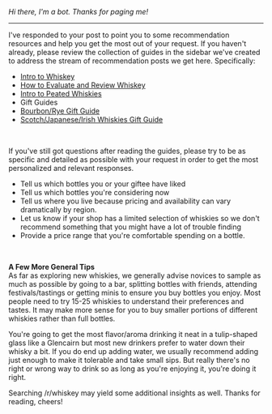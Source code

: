 *Hi there, I'm a bot. Thanks for paging me!*

***

I've responded to your post to point you to some recommendation resources and help you get the most out of your request. If you haven't already, please review the collection of guides in the sidebar we've created to address the stream of recommendation posts we get here. Specifically:


* [Intro to Whiskey](https://www.reddit.com/r/whiskey/comments/5kn4q6/rwhiskeys_intro_to_whiskey/)
* [How to Evaluate and Review Whiskey](http://www.reddit.com/r/whiskey/comments/177fq5/how_to_evaluate_whiskey)
* [Intro to Peated Whiskies](https://www.reddit.com/r/whiskey/comments/5crusj/an_intro_to_peated_whiskey/)
* Gift Guides 
 * [Bourbon/Rye Gift Guide](https://www.reddit.com/r/whiskey/comments/4tseyj/bourbon_gift_guide/)
 * [Scotch/Japanese/Irish Whiskies Gift Guide](https://www.reddit.com/r/whiskey/comments/5eufjb/scotchjapaneseirish_whiskey_gift_recommendations/)

&nbsp;

If you've still got questions after reading the guides, please try to be as specific and detailed as possible with your request in order to get the most personalized and relevant responses.

* Tell us which bottles you or your giftee have liked 
* Tell us which bottles you're considering now
* Tell us where you live because pricing and availability can vary dramatically by region. 
* Let us know if your shop has a limited selection of whiskies so we don't recommend something that you might have a lot of trouble finding
* Provide a price range that you're comfortable spending on a bottle.

&nbsp;

**A Few More General Tips**    
As far as exploring new whiskies, we generally advise novices to sample as much as possible by going to a bar, splitting bottles with friends, attending festivals/tastings or getting minis to ensure you buy bottles you enjoy. Most people need to try 15-25 whiskies to understand their preferences and tastes. It may make more sense for you to buy smaller portions of different whiskies rather than full bottles.

You're going to get the most flavor/aroma drinking it neat in a tulip-shaped glass like a Glencairn but most new drinkers prefer to water down their whisky a bit. If you do end up adding water, we usually recommend adding just enough to make it tolerable and take small sips. But really there's no right or wrong way to drink so as long as you're enjoying it, you're doing it right.

Searching /r/whiskey may yield some additional insights as well. Thanks for reading, cheers!
